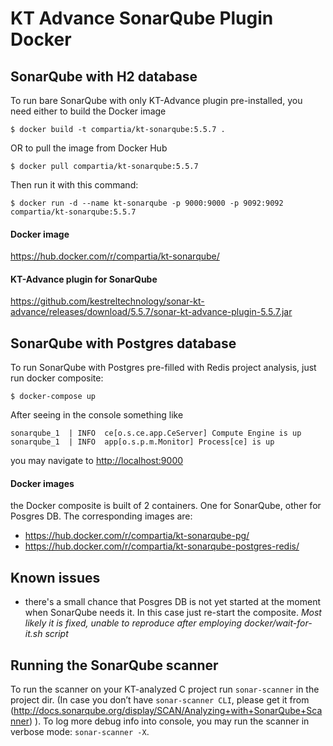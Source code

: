 # KT Advance SonarQube Plugin Docker

## SonarQube with H2 database
To run bare SonarQube with only KT-Advance plugin pre-installed, you need either to build the Docker image
```
$ docker build -t compartia/kt-sonarqube:5.5.7 .
```
OR
to pull the image from Docker Hub

```
$ docker pull compartia/kt-sonarqube:5.5.7
```
Then run it with this command:
```
$ docker run -d --name kt-sonarqube -p 9000:9000 -p 9092:9092 compartia/kt-sonarqube:5.5.7
```
#### Docker image
https://hub.docker.com/r/compartia/kt-sonarqube/
#### KT-Advance plugin for SonarQube
https://github.com/kestreltechnology/sonar-kt-advance/releases/download/5.5.7/sonar-kt-advance-plugin-5.5.7.jar

## SonarQube with Postgres database
To run SonarQube with Postgres pre-filled with Redis project analysis,
just run docker composite:
```
$ docker-compose up
```

After seeing in the console something like
```
sonarqube_1  | INFO  ce[o.s.ce.app.CeServer] Compute Engine is up
sonarqube_1  | INFO  app[o.s.p.m.Monitor] Process[ce] is up
```
you may navigate to [http://localhost:9000](http://localhost:9000)

#### Docker images
the Docker composite is built of 2 containers. One for SonarQube, other for Posgres DB. The corresponding images are:
- https://hub.docker.com/r/compartia/kt-sonarqube-pg/
- https://hub.docker.com/r/compartia/kt-sonarqube-postgres-redis/

## Known issues
- there's a small chance that Posgres DB is not yet started at the moment when SonarQube needs it. In this case just re-start the composite. *Most likely it is fixed, unable to reproduce after employing docker/wait-for-it.sh script*

## Running the SonarQube scanner
To run the scanner on your KT-analyzed C project run `sonar-scanner` in the project dir. (In case you don’t have `sonar-scanner CLI`, please get it from (http://docs.sonarqube.org/display/SCAN/Analyzing+with+SonarQube+Scanner) ).
To log more debug info into console, you may run the scanner in verbose mode: `sonar-scanner -X`.
